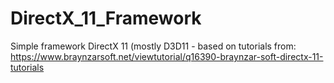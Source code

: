# DirectX_11_Framework
Simple framework DirectX 11 (mostly D3D11 - based on tutorials from:  https://www.braynzarsoft.net/viewtutorial/q16390-braynzar-soft-directx-11-tutorials
